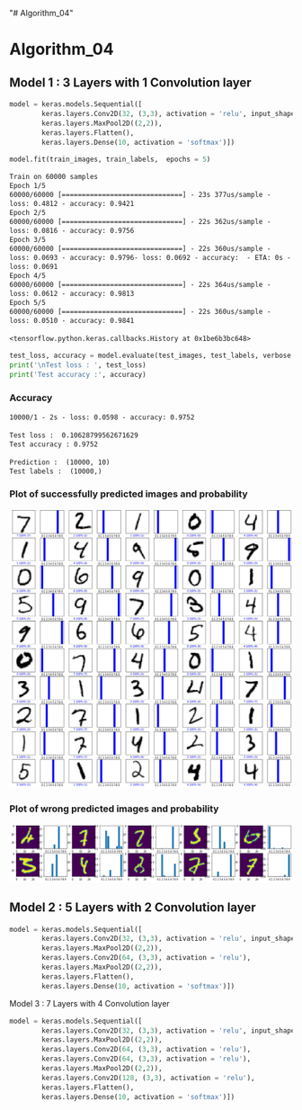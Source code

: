 "# Algorithm_04" 
# Algorithm_04

## Model 1 : 3 Layers with 1 Convolution layer

```python
model = keras.models.Sequential([
        keras.layers.Conv2D(32, (3,3), activation = 'relu', input_shape = (28, 28,1)),  # layer 1 
        keras.layers.MaxPool2D((2,2)),                                                  # layer 2 
        keras.layers.Flatten(),
        keras.layers.Dense(10, activation = 'softmax')])                                # layer 3
```

```python
model.fit(train_images, train_labels,  epochs = 5)
```
    Train on 60000 samples
    Epoch 1/5
    60000/60000 [==============================] - 23s 377us/sample - loss: 0.4812 - accuracy: 0.9421
    Epoch 2/5
    60000/60000 [==============================] - 22s 362us/sample - loss: 0.0816 - accuracy: 0.9756
    Epoch 3/5
    60000/60000 [==============================] - 22s 360us/sample - loss: 0.0693 - accuracy: 0.9796- loss: 0.0692 - accuracy:  - ETA: 0s - loss: 0.0691 
    Epoch 4/5
    60000/60000 [==============================] - 22s 364us/sample - loss: 0.0612 - accuracy: 0.9813
    Epoch 5/5
    60000/60000 [==============================] - 22s 360us/sample - loss: 0.0510 - accuracy: 0.9841

    <tensorflow.python.keras.callbacks.History at 0x1be6b3bc648>


```python
test_loss, accuracy = model.evaluate(test_images, test_labels, verbose = 2)
print('\nTest loss : ', test_loss)
print('Test accuracy :', accuracy)
```

### Accuracy
    10000/1 - 2s - loss: 0.0598 - accuracy: 0.9752
    
    Test loss :  0.10628799562671629
    Test accuracy : 0.9752
    
    Prediction :  (10000, 10)
    Test labels :  (10000,)

### Plot of successfully predicted images and probability
![png](output_19_0.png)

### Plot of wrong predicted images and probability
![png](output_22_0.png)



## Model 2 : 5 Layers with 2 Convolution layer

```python
model = keras.models.Sequential([
        keras.layers.Conv2D(32, (3,3), activation = 'relu', input_shape=(28,28,1)),     # layer 1 
        keras.layers.MaxPool2D((2,2)),                                                  # layer 2
        keras.layers.Conv2D(64, (3,3), activation = 'relu'),                            # layer 3 
        keras.layers.MaxPool2D((2,2)),                                                  # layer 4
        keras.layers.Flatten(),
        keras.layers.Dense(10, activation = 'softmax')])                                # layer 5
```


Model 3 : 7 Layers with 4 Convolution layer

```python
model = keras.models.Sequential([
        keras.layers.Conv2D(32, (3,3), activation = 'relu', input_shape = (28, 28,1)),  # layer 1
        keras.layers.MaxPool2D((2,2)),                                                  # layer 2
        keras.layers.Conv2D(64, (3,3), activation = 'relu'),                            # layer 3
        keras.layers.Conv2D(64, (3,3), activation = 'relu'),                            # layer 4
        keras.layers.MaxPool2D((2,2)),                                                  # layer 5
        keras.layers.Conv2D(128, (3,3), activation = 'relu'),                           # layer 6
        keras.layers.Flatten(),
        keras.layers.Dense(10, activation = 'softmax')])                                # layer 7
```

